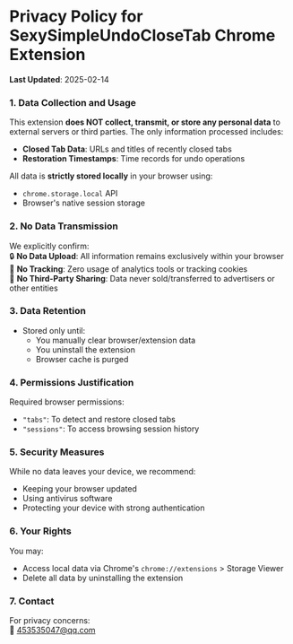 # Privacy Policy for SexySimpleUndoCloseTab Chrome Extension

**Last Updated**: 2025-02-14 

### 1. Data Collection and Usage  
This extension **does NOT collect, transmit, or store any personal data** to external servers or third parties. The only information processed includes:  
- **Closed Tab Data**: URLs and titles of recently closed tabs  
- **Restoration Timestamps**: Time records for undo operations  

All data is **strictly stored locally** in your browser using:  
- `chrome.storage.local` API  
- Browser's native session storage  

### 2. No Data Transmission  
We explicitly confirm:  
🔒 **No Data Upload**: All information remains exclusively within your browser  
🚫 **No Tracking**: Zero usage of analytics tools or tracking cookies  
🤝 **No Third-Party Sharing**: Data never sold/transferred to advertisers or other entities  

### 3. Data Retention  
- Stored only until:  
  - You manually clear browser/extension data  
  - You uninstall the extension  
  - Browser cache is purged  

### 4. Permissions Justification  
Required browser permissions:  
- `"tabs"`: To detect and restore closed tabs  
- `"sessions"`: To access browsing session history  

### 5. Security Measures  
While no data leaves your device, we recommend:  
- Keeping your browser updated  
- Using antivirus software  
- Protecting your device with strong authentication  

### 6. Your Rights  
You may:  
- Access local data via Chrome's `chrome://extensions` > Storage Viewer  
- Delete all data by uninstalling the extension  

### 7. Contact  
For privacy concerns:  
📧 453535047@qq.com
